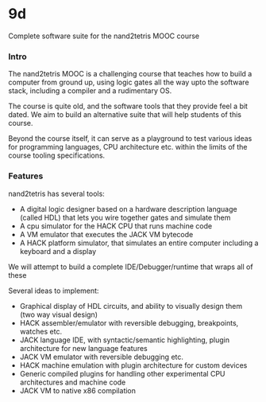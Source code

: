 # 9d
Complete software suite for the nand2tetris MOOC course


### Intro
The nand2tetris MOOC is a challenging course that teaches how to build a computer from ground up, using logic gates all the way upto the software stack, including a compiler and a rudimentary OS.

The course is quite old, and the software tools that they provide feel a bit dated. We aim to build an alternative suite that will help students of this course.

Beyond the course itself, it can serve as a playground to test various ideas for programming languages, CPU architecture etc. within the limits of the course tooling specifications.

### Features

nand2tetris has several tools:

 * A digital logic designer based on a hardware description language (called HDL) that lets you wire together gates and simulate them
 * A cpu simulator for the HACK CPU that runs machine code
 * A VM emulator that executes the JACK VM bytecode
 * A HACK platform simulator, that simulates an entire computer including a keyboard and a display
 
We will attempt to build a complete IDE/Debugger/runtime that wraps all of these 

Several ideas to implement:
 * Graphical display of HDL circuits, and ability to visually design them (two way visual design)
 * HACK assembler/emulator with reversible debugging, breakpoints, watches etc.
 * JACK language IDE, with syntactic/semantic highlighting, plugin architecture for new language features
 * JACK VM emulator with reversible debugging etc.
 * HACK machine emulation with plugin architecture for custom devices
 * Generic compiled plugins for handling other experimental CPU architectures and machine code
 * JACK VM to native x86 compilation
 
 

